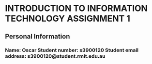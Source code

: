 <h1>INTRODUCTION TO INFORMATION TECHNOLOGY ASSIGNMENT 1</h1>
<h2>Personal Information</h2>
<h3>Name: Oscar
Student number: s3900120
Student email address: s3900120@student.rmit.edu.au</h3>
